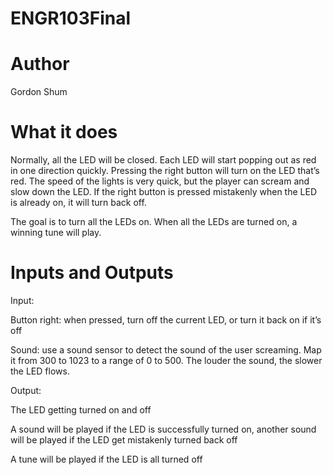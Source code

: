 # ENGR103Final

# Author
  Gordon Shum
  
# What it does
  Normally, all the LED will be closed. Each LED will start popping out as red in one direction quickly. Pressing the right button will turn on the LED that’s red. The speed of the lights is very quick, but the player can scream and slow down the LED. If the right button is pressed mistakenly when the LED is already on, it will turn back off.

The goal is to turn all the LEDs on. When all the LEDs are turned on, a winning tune will play.

# Inputs and Outputs
Input: 

Button right: when pressed, turn off the current LED, or turn it back on if it’s off

Sound: use a sound sensor to detect the sound of the user screaming. Map it from 300 to 1023 to a range of 0 to 500. The louder the sound, the slower the LED flows. 


Output:

The LED getting turned on and off

A sound will be played if the LED is successfully turned on, another sound will be played if the LED get mistakenly turned back off

A tune will be played if the LED is all turned off


